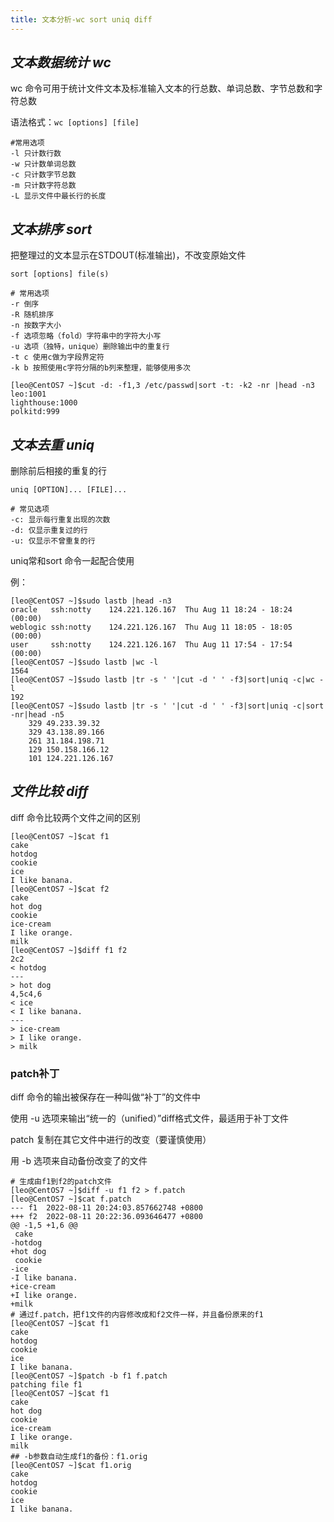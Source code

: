 ```yaml
---
title: 文本分析-wc sort uniq diff
---
```


## *文本数据统计 wc*

wc 命令可用于统计文件文本及标准输入文本的行总数、单词总数、字节总数和字符总数

语法格式：`wc [options] [file]`

```shell
#常用选项
-l 只计数行数 
-w 只计数单词总数 
-c 只计数字节总数 
-m 只计数字符总数 
-L 显示文件中最长行的长度
```



## *文本排序 sort*

把整理过的文本显示在STDOUT(标准输出)，不改变原始文件

`sort [options] file(s)`

```shell
# 常用选项
-r 倒序
-R 随机排序
-n 按数字大小
-f 选项忽略（fold）字符串中的字符大小写
-u 选项（独特，unique）删除输出中的重复行
-t c 使用c做为字段界定符
-k b 按照使用c字符分隔的b列来整理，能够使用多次
```

```shell
[leo@CentOS7 ~]$cut -d: -f1,3 /etc/passwd|sort -t: -k2 -nr |head -n3
leo:1001
lighthouse:1000
polkitd:999
```



## *文本去重 uniq*

删除前后相接的重复的行

`uniq [OPTION]... [FILE]...`

```shell
# 常见选项
-c: 显示每行重复出现的次数
-d: 仅显示重复过的行
-u: 仅显示不曾重复的行
```

uniq常和sort 命令一起配合使用

例：

```shell
[leo@CentOS7 ~]$sudo lastb |head -n3
oracle   ssh:notty    124.221.126.167  Thu Aug 11 18:24 - 18:24  (00:00)    
weblogic ssh:notty    124.221.126.167  Thu Aug 11 18:05 - 18:05  (00:00)    
user     ssh:notty    124.221.126.167  Thu Aug 11 17:54 - 17:54  (00:00) 
[leo@CentOS7 ~]$sudo lastb |wc -l
1564
[leo@CentOS7 ~]$sudo lastb |tr -s ' '|cut -d ' ' -f3|sort|uniq -c|wc -l
192
[leo@CentOS7 ~]$sudo lastb |tr -s ' '|cut -d ' ' -f3|sort|uniq -c|sort -nr|head -n5
    329 49.233.39.32
    329 43.138.89.166
    261 31.184.198.71
    129 150.158.166.12
    101 124.221.126.167
```

## *文件比较 diff*

diff 命令比较两个文件之间的区别

```shell
[leo@CentOS7 ~]$cat f1
cake
hotdog
cookie
ice
I like banana.
[leo@CentOS7 ~]$cat f2
cake
hot dog
cookie
ice-cream
I like orange.
milk
[leo@CentOS7 ~]$diff f1 f2
2c2
< hotdog
---
> hot dog
4,5c4,6
< ice
< I like banana.
---
> ice-cream
> I like orange.
> milk
```

### patch补丁

diff 命令的输出被保存在一种叫做“补丁”的文件中 

使用 -u 选项来输出“统一的（unified）”diff格式文件，最适用于补丁文件 

patch 复制在其它文件中进行的改变（要谨慎使用） 

用 -b 选项来自动备份改变了的文件

```shell
# 生成由f1到f2的patch文件
[leo@CentOS7 ~]$diff -u f1 f2 > f.patch
[leo@CentOS7 ~]$cat f.patch 
--- f1	2022-08-11 20:24:03.857662748 +0800
+++ f2	2022-08-11 20:22:36.093646477 +0800
@@ -1,5 +1,6 @@
 cake
-hotdog
+hot dog
 cookie
-ice
-I like banana.
+ice-cream
+I like orange.
+milk
# 通过f.patch，把f1文件的内容修改成和f2文件一样，并且备份原来的f1
[leo@CentOS7 ~]$cat f1
cake
hotdog
cookie
ice
I like banana.
[leo@CentOS7 ~]$patch -b f1 f.patch
patching file f1
[leo@CentOS7 ~]$cat f1
cake
hot dog
cookie
ice-cream
I like orange.
milk
## -b参数自动生成f1的备份：f1.orig
[leo@CentOS7 ~]$cat f1.orig 
cake
hotdog
cookie
ice
I like banana.
```

